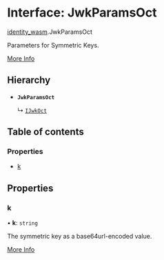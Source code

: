 # Interface: JwkParamsOct

[identity\_wasm](../modules/identity_wasm.md).JwkParamsOct

Parameters for Symmetric Keys.

[More Info](https://tools.ietf.org/html/rfc7518#section-6.4)

## Hierarchy

- **`JwkParamsOct`**

  ↳ [`IJwkOct`](identity_wasm.IJwkOct.md)

## Table of contents

### Properties

- [k](identity_wasm.JwkParamsOct.md#k)

## Properties

### k

• **k**: `string`

The symmetric key as a base64url-encoded value.

[More Info](https://tools.ietf.org/html/rfc7518#section-6.4.1)
